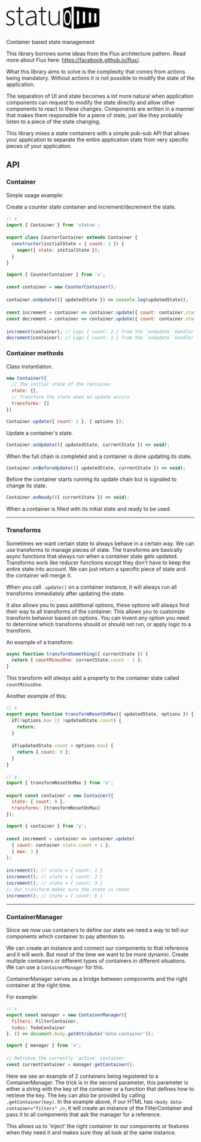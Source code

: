 # <img src='./logo-trans.png' height='60' alt='Statuo logo' />

Container based state management

This library borrows some ideas from the Flux architecture pattern. Read more about Flux here: https://facebook.github.io/flux/.

What this library aims to solve is the complexity that comes from actions being mandatory. Without actions it is not possible to modify the state of the application.

The separation of UI and state becomes a lot more natural when application components can request to modify the state directly and allow other components to react to these changes. Components are written in a manner that makes them responsible for a piece of state, just like they probably listen to a piece of the state changing.

This library mixes a state containers with a simple pub-sub API that allows your application to separate the entire application state from very specific pieces of your application.

## API

### Container

Simple usage example:

Create a counter state container and increment/decrement the state.

```javascript
// x
import { Container } from 'statuo';

export class CounterContainer extends Container {
  constructor(initialState = { count: 1 }) {
    super({ state: initialState });
  }
}
```

```javascript
import { CounterContainer } from 'x';

const container = new CounterContainer();

container.onUpdate(({ updatedState }) => console.log(updatedState));

const increment = container => container.update({ count: container.state.count + 1 });
const decrement = container => container.update({ count: container.state.count - 1 });

increment(container); // Logs { count: 2 } from the `onUpdate` handler
decrement(container); // Logs { count: 1 } from the `onUpdate` handler
```

### Container methods

Class instantiation.

```javascript
new Container({
  // The initial state of the container.
  state: {},
  // Transform the state when an update occurs.
  transforms: []
})
```

```javascript
Container.update({ count: 1 }, { options });
```
Update a container's state.

```javascript
Container.onUpdate(({ updatedState, currentState }) => void);
```
When the full chain is completed and a container is done updating its state.

```javascript
Container.onBeforeUpdate(({ updatedState, currentState }) => void);
```
Before the container starts running its update chain but is signaled to change its state.

```javascript
Container.onReady(({ currentState }) => void);
```
When a container is filled with its initial state and ready to be used.

---

### Transforms

Sometimes we want certain state to always behave in a certain way. We can use transforms to manage pieces of state. The transforms are basically async functions that always run when a container state gets updated. Transforms work like reducer functions except they don't have to keep the entire state into account. We can just return a specific piece of state and the container will merge it.

When you call `.update()` on a container instance, it will always run all transforms immediately after updating the state.

It also allows you to pass additional options, these options will always find their way to all transforms of the container. This allows you to customize transform behavior based on options. You can invent _any_ option you need to determine which transforms should or should not run, or apply logic to a transform.

An example of a transform:

```javascript
async function transformSomething({ currentState }) {
  return { countMinusOne: currentState.count - 1 };
}
```

This transform will *always* add a property to the container state called `countMinusOne`.

Another example of this:

```javascript
// x
export async function transformResetOnMax({ updatedState, options }) {
  if(!options.max || !updatedState.count) {
    return;
  }

  if(updatedState.count > options.max) {
    return { count: 0 };
  }
}
```

```javascript
// y
import { transformResetOnMax } from 'x';

export const container = new Container({
  state: { count: 0 },
  transforms: [transformResetOnMax]
});
```

```javascript
import { container } from 'y';

const increment = container => container.update(
  { count: container.state.count + 1 },
  { max: 3 }
);

increment(); // state = { count: 1 }
increment(); // state = { count: 2 }
increment(); // state = { count: 3 }
// Our transform makes sure the state is reset
increment(); // state = { count: 0 }
```

---

### ContainerManager

Since we now use containers to define our state we need a way to tell our components which container to pay attention to.

We can create an instance and connect our components to that reference and it will work. But most of the time we want to be more dynamic. Create multiple containers or different types of containers in different situations. We can use a `ContainerManager` for this.

ContainerManager serves as a bridge between components and the right container at the right time.

For example:

```javascript
// x
export const manager = new ContainerManager({
  filters: FilterContainer,
  todos: TodoContainer
}, () => document.body.getAttribute('data-container'));
```

```javascript
import { manager } from 'x';

// Retrieve the currently 'active' container
const currentContainer = manager.getContainer();
```

Here we see an example of 2 containers being registered to a ContainerManager. The trick is in the second parameter, this parameter is either a string with the key of the container or a function that defines how to retrieve the key. The key can also be provided by calling `.getContainer(key)`. In the example above, if our HTML has `<body data-container="filters" />`, it will create an instance of the FilterContainer and pass it to all components that ask the manager for a reference.

This allows us to 'inject' the right container to our components or features when they need it and makes sure they all look at the same instance.
